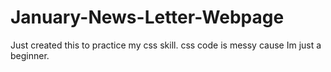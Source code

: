 # January-News-Letter-Webpage
Just created this to practice my css skill.
css code is messy cause Im just a beginner.
